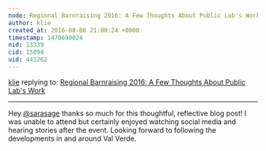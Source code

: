 ```yaml
---
node: Regional Barnraising 2016: A Few Thoughts About Public Lab's Work
author: klie
created_at: 2016-08-08 21:00:24 +0000
timestamp: 1470690024
nid: 13339
cid: 15094
uid: 441262
---
```




[klie](../profile/klie) replying to: [Regional Barnraising 2016: A Few Thoughts About Public Lab's Work](../notes/sarasage/08-08-2016/regional-barnraising-2016-a-few-thoughts-about-public-lab-s-work)

----
Hey [@sarasage](/profile/sarasage) thanks so much for this thoughtful, reflective blog post!  I was unable to attend but certainly enjoyed watching social media and hearing stories after the event.  Looking forward to following the developments in and around Val Verde.